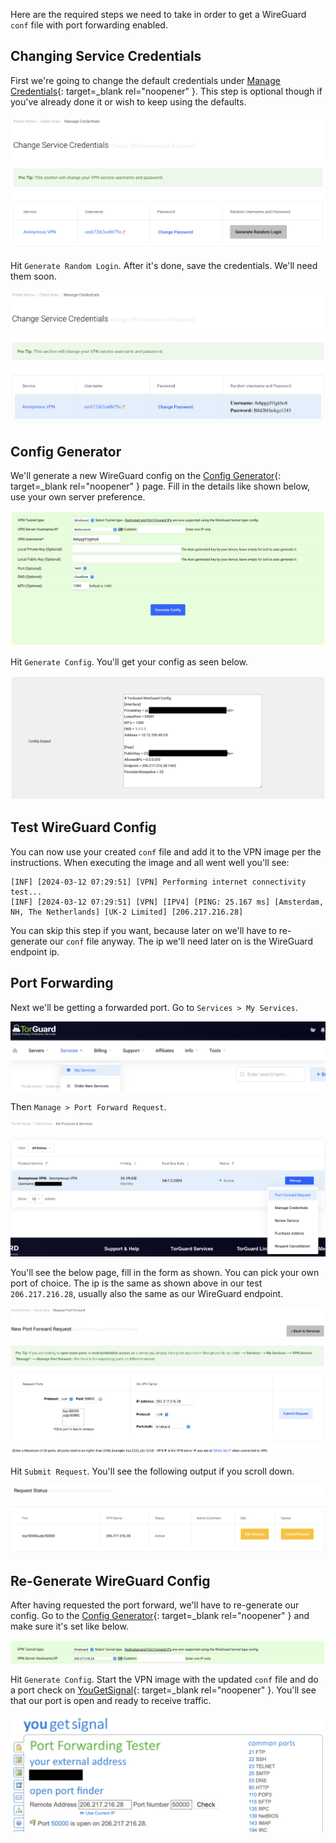 Here are the required steps we need to take in order to get a WireGuard `conf` file with port forwarding enabled.

## Changing Service Credentials

First we're going to change the default credentials under [Manage Credentials](https://torguard.net/clientarea.php?action=changepw){: target=_blank rel="noopener" }. This step is optional though if you've already done it or wish to keep using the defaults.

<img id="torguardImages" src="/img/torguard_credentials.png" alt="TorGuard Credentials">

Hit `Generate Random Login`. After it's done, save the credentials. We'll need them soon.

<img id="torguardImages" src="/img/torguard_credentials_generated.png" alt="TorGuard Credentials Generated">

## Config Generator

We'll generate a new WireGuard config on the [Config Generator](https://torguard.net/tgconf.php?action=vpn-openvpnconfig){: target=_blank rel="noopener" } page. Fill in the details like shown below, use your own server preference.

<img id="torguardImages" src="/img/torguard_config_generator.png" alt="TorGuard Config Generator">

Hit `Generate Config`. You'll get your config as seen below.

<img id="torguardImages" src="/img/torguard_config_generator_output.png" alt="TorGuard Config Generator Output">

## Test WireGuard Config

You can now use your created `conf` file and add it to the VPN image per the instructions. When executing the image and all went well you'll see:

```text
[INF] [2024-03-12 07:29:51] [VPN] Performing internet connectivity test...
[INF] [2024-03-12 07:29:51] [VPN] [IPV4] [PING: 25.167 ms] [Amsterdam, NH, The Netherlands] [UK-2 Limited] [206.217.216.28]
```

You can skip this step if you want, because later on we'll have to re-generate our `conf` file anyway. The ip we'll need later on is the WireGuard endpoint ip.

## Port Forwarding

Next we'll be getting a forwarded port. Go to `Services > My Services`.

<img id="torguardImages" src="/img/torguard_menu_item_services.png" alt="TorGuard Menu Item Services">

Then `Manage > Port Forward Request`.

<img id="torguardImages" src="/img/torguard_menu_item_port_forward.png" alt="TorGuard Menu Item Port Forward">

You'll see the below page, fill in the form as shown. You can pick your own port of choice. The ip is the same as shown above in our test `206.217.216.28`, usually also the same as our WireGuard endpoint.

<img id="torguardImages" src="/img/torguard_port_forward_request.png" alt="TorGuard Port Forward Request">

Hit `Submit Request`. You'll see the following output if you scroll down.

<img id="torguardImages" src="/img/torguard_port_request_status.png" alt="TorGuard Port Request Status">

## Re-Generate WireGuard Config

After having requested the port forward, we'll have to re-generate our config. Go to the [Config Generator](https://torguard.net/tgconf.php?action=vpn-openvpnconfig){: target=_blank rel="noopener" } and make sure it's set like below.

<img id="torguardImages" src="/img/torguard_config_generator_second.png" alt="TorGuard Config Generator Second">

Hit `Generate Config`. Start the VPN image with the updated `conf` file and do a port check on [YouGetSignal](https://www.yougetsignal.com/tools/open-ports){: target=_blank rel="noopener" }. You'll see that our port is open and ready to receive traffic.

<img id="torguardImages" src="/img/torguard_yougetsignal.png" alt="TorGuard YouGetSignal">

